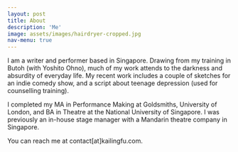 ```yaml
---
layout: post
title: About
description: 'Me'
image: assets/images/hairdryer-cropped.jpg
nav-menu: true
---
```


I am a writer and performer based in Singapore. Drawing from my training in Butoh (with Yoshito Ohno), much of my work attends to the darkness and absurdity of everyday life. My recent work includes a couple of sketches for an indie comedy show, and a script about teenage depression (used for counselling training). 

I completed my MA in Performance Making at Goldsmiths, University of London, and BA in Theatre at the National University of Singapore. I was previously an in-house stage manager with a Mandarin theatre company in Singapore. 

You can reach me at contact[at]kailingfu.com.